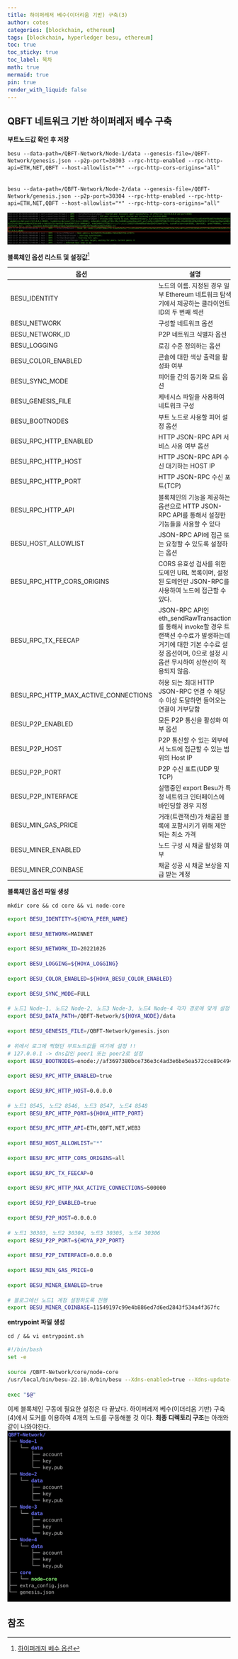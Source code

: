 ```yaml
---
title: 하이퍼레저 베수(이더리움 기반) 구축(3)
author: cotes
categories: [blockchain, ethereum]
tags: [blockchain, hyperledger besu, ethereum]
toc: true
toc_sticky: true
toc_label: 목차
math: true
mermaid: true
pin: true
render_with_liquid: false
---
```


## QBFT 네트워크 기반 하이퍼레저 베수 구축
**부트노드값 확인 후 저장**
```console
besu --data-path=/QBFT-Network/Node-1/data --genesis-file=/QBFT-Network/genesis.json --p2p-port=30303 --rpc-http-enabled --rpc-http-api=ETH,NET,QBFT --host-allowlist="*" --rpc-http-cors-origins="all"


besu --data-path=/QBFT-Network/Node-2/data --genesis-file=/QBFT-Network/genesis.json --p2p-port=30304 --rpc-http-enabled --rpc-http-api=ETH,NET,QBFT --host-allowlist="*" --rpc-http-cors-origins="all"
```
![부트노드](/assets/img/blockchain/%EB%B6%80%ED%8A%B8%EB%85%B8%EB%93%9C1.png)

**블록체인 옵션 리스트 및 설정값**[^option]

| 옵션 | 설명 |
| ---- | ---- |
| BESU_IDENTITY | 노드의 이름. 지정된 경우 일부 Ethereum 네트워크 탐색기에서 제공하는 클라이언트ID의 두 번째 섹션 |
| BESU_NETWORK | 구성할 네트워크 옵션 |
| BESU_NETWORK_ID | P2P 네트워크 식별자 옵션 |
| BESU_LOGGING | 로깅 수준 정의하는 옵션 |
| BESU_COLOR_ENABLED | 콘솔에 대한 색상 출력을 활성화 여부 |
| BESU_SYNC_MODE | 피어들 간의 동기화 모드 옵션 |
| BESU_GENESIS_FILE | 제네시스 파일을 사용하여 네트워크 구성 |
| BESU_BOOTNODES | 부트 노드로 사용할 피어 설정 옵션 |
| BESU_RPC_HTTP_ENABLED | HTTP JSON-RPC API 서비스 사용 여부 옵션 |
| BESU_RPC_HTTP_HOST | HTTP JSON-RPC API 수신 대기하는 HOST IP |
| BESU_RPC_HTTP_PORT | HTTP JSON-RPC 수신 포트(TCP) |
| BESU_RPC_HTTP_API | 블록체인의 기능을 제공하는 옵션으로 HTTP JSON-RPC API를 통해서 설정한 기능들을 사용할 수 있다 |
| BESU_HOST_ALLOWLIST | JSON-RPC API에 접근 또는 요청할 수 있도록 설정하는 옵션 |
| BESU_RPC_HTTP_CORS_ORIGINS | CORS 유효성 검사를 위한 도메인 URL 목록이며, 설정된 도메인만 JSON-RPC를 사용하여 노드에 접근할 수 있다. |
| BESU_RPC_TX_FEECAP | JSON-RPC API인 eth_sendRawTransaction를 통해서 invoke할 경우 트랜잭션 수수료가 발생하는데 거기에 대한 기본 수수료 설정 옵션이며, 0으로 설정 시 옵션 무시하여 상한선이 적용되지 않음. |
| BESU_RPC_HTTP_MAX_ACTIVE_CONNECTIONS | 허용 되는 최대 HTTP JSON-RPC 연결 수 해당 수 이상 도달하면 들어오는 연결이 거부당함 |
| BESU_P2P_ENABLED | 모든 P2P 통신을 활성화 여부 옵션 |
| BESU_P2P_HOST | P2P 통신할 수 있는 외부에서 노드에 접근할 수 있는 범위의 Host IP |
| BESU_P2P_PORT | P2P 수신 포트(UDP 및 TCP) |
| BESU_P2P_INTERFACE | 실행중인 export Besu가 특정 네트워크 인터페이스에 바인딩할 경우 지정 |
| BESU_MIN_GAS_PRICE | 거래(트랜잭션)가 채굴된 블록에 포함시키기 위해 제안되는 최소 가격 |
| BESU_MINER_ENABLED | 노드 구성 시 채굴 활성화 여부 |
| BESU_MINER_COINBASE | 채굴 성공 시 채굴 보상을 지급 받는 계정 |

**블록체인 옵션 파일 생성**
```console
mkdir core && cd core && vi node-core
```
```bash
export BESU_IDENTITY=${HOYA_PEER_NAME}

export BESU_NETWORK=MAINNET

export BESU_NETWORK_ID=20221026

export BESU_LOGGING=${HOYA_LOGGING}

export BESU_COLOR_ENABLED=${HOYA_BESU_COLOR_ENABLED}

export BESU_SYNC_MODE=FULL

# 노드1 Node-1, 노드2 Node-2, 노드3 Node-3, 노드4 Node-4 각자 경로에 맞게 설정
export BESU_DATA_PATH=/QBFT-Network/${HOYA_NODE}/data

export BESU_GENESIS_FILE=/QBFT-Network/genesis.json

# 위에서 로그에 찍혔던 부트노드값들 여기에 설정 !!
# 127.0.0.1 -> dns값인 peer1 또는 peer2로 설정
export BESU_BOOTNODES=enode://af3697380bce736e3c4ad3e6be5ea572cce89c494f95ab057dc90afb41d93234e8104029b24e2b5ac40ffae6253381903d8cd53787190a28dd76f58b9a689c9f@node1:30303,enode://bd2dcdac0a017e7189aaee61ad8d10266394a7757dad2ebba10fd29c8bbd9a07ad83c3ecc848d0128f240e55d10acfa6d7d948f0c94dcb1cdc7a6d63b76032af@node2:30304

export BESU_RPC_HTTP_ENABLED=true

export BESU_RPC_HTTP_HOST=0.0.0.0

# 노드1 8545, 노드2 8546, 노드3 8547, 노드4 8548
export BESU_RPC_HTTP_PORT=${HOYA_HTTP_PORT}

export BESU_RPC_HTTP_API=ETH,QBFT,NET,WEB3

export BESU_HOST_ALLOWLIST="*"

export BESU_RPC_HTTP_CORS_ORIGINS=all

export BESU_RPC_TX_FEECAP=0
 
export BESU_RPC_HTTP_MAX_ACTIVE_CONNECTIONS=500000

export BESU_P2P_ENABLED=true 

export BESU_P2P_HOST=0.0.0.0

# 노드1 30303, 노드2 30304, 노드3 30305, 노드4 30306
export BESU_P2P_PORT=${HOYA_P2P_PORT}

export BESU_P2P_INTERFACE=0.0.0.0

export BESU_MIN_GAS_PRICE=0

export BESU_MINER_ENABLED=true

# 블로그에선 노드1 계정 설정하도록 진행
export BESU_MINER_COINBASE=11549197c99e4b886ed7d6ed2843f534a4f367fc
```

**entrypoint 파일 생성**
```console
cd / && vi entrypoint.sh
```
```bash
#!/bin/bash
set -e

source /QBFT-Network/core/node-core
/usr/local/bin/besu-22.10.0/bin/besu --Xdns-enabled=true --Xdns-update-enabled=true

exec "$@"
```

이제 블록체인 구동에 필요한 설정은 다 끝났다. 하이퍼레저 베수(이더리움 기반) 구축(4)에서 도커를 이용하여 4개의 노드를 구동해볼 것 이다.
**최종 디렉토리 구조**는 아래와 같이 나와야한다.
!["최종디렉토리구조"](/assets/img/blockchain/%EC%B5%9C%EC%A2%85%EB%94%94%EB%A0%89%ED%86%A0%EB%A6%AC%EA%B5%AC%EC%A1%B0.png)  

## 참조  
[^option]: [하이퍼레저 베수 옵션](https://besu.hyperledger.org/en/stable/public-networks/reference/cli/options/)  
